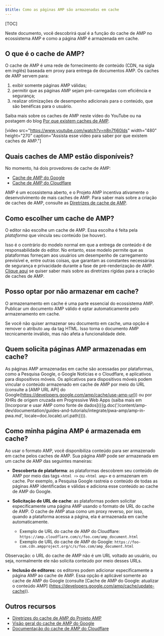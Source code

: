 ```yaml
---
$title: Como as páginas AMP são armazenadas em cache
---
```


[TOC]

Neste documento, você descobrirá qual é a função do cache de AMP no ecossistema AMP e como a página AMP é armazenada em cache.

## O que é o cache de AMP?
O cache de AMP é uma rede de fornecimento de conteúdo (CDN, na sigla em inglês) baseada em proxy para entrega de documentos AMP. Os caches de AMP servem para:

1.  exibir somente páginas AMP válidas;
2.  permitir que as páginas AMP sejam pré-carregadas com eficiência e segurança;
3.  realizar otimizações de desempenho adicionais para o conteúdo, que são benéficas para o usuário.

Saiba mais sobre os caches de AMP neste vídeo do YouTube ou na postagem do blog [Por que existem caches de AMP](https://medium.com/@pbakaus/why-amp-caches-exist-cd7938da2456).

[video src="https://www.youtube.com/watch?v=n8n7fj60lds" width="480" height="270" caption="Assista esse vídeo para saber por que existem caches de AMP."]

## Quais caches de AMP estão disponíveis?
No momento, há dois provedores de cache de AMP:

- [Cache de AMP do Google](https://developers.google.com/amp/cache/)
- [Cache de AMP do Cloudflare](https://amp.cloudflare.com/)

AMP é um ecossistema aberto, e o Projeto AMP incentiva ativamente o desenvolvimento de mais caches de AMP.  Para saber mais sobre a criação de caches de AMP, consulte as [Diretrizes de cache de AMP](https://github.com/ampproject/amphtml/blob/master/spec/amp-cache-guidelines.md).

## Como escolher um cache de AMP?

O editor não escolhe um cache de AMP. Essa escolha é feita pela *plataforma* que vincula seu conteúdo (se houver).

Isso é o contrário do modelo normal em que a entrega de conteúdo é de responsabilidade do editor.  No entanto, esse modelo permite que as plataformas forneçam aos usuários um desempenho de carregamento previsível e, entre outras coisas, que garantam as constantes necessárias de segurança e privacidade durante a fase de pré-renderização de AMP. [Clique aqui](https://github.com/ampproject/amphtml/blob/master/spec/amp-cache-guidelines.md) se quiser saber mais sobre as diretrizes rígidas para a criação de caches de AMP.

## Posso optar por não armazenar em cache?

O armazenamento em cache é uma parte essencial do ecossistema AMP. Publicar um documento AMP válido é optar automaticamente pelo armazenamento em cache.

Se você não quiser armazenar seu documento em cache, uma opção é remover o atributo `amp` da tag HTML. Isso torna o documento AMP tecnicamente inválido, mas não afeta a funcionalidade dele.

## Quem solicita páginas AMP armazenadas em cache?

As páginas AMP armazenadas em cache são acessadas por plataformas, como a Pesquisa Google, o Google Notícias e o Cloudflare, e aplicativos para dispositivos móveis. Os aplicativos para dispositivos móveis podem vincular o conteúdo armazenado em cache de AMP por meio do URL (consulte a [AMP URL API] do Google(https://developers.google.com/amp/cache/use-amp-url)) ou por XHRs de origem cruzada em Progressive Web Apps (saiba mais em [Incorporar e usar AMP como fonte de dados]({{g.doc('/content/amp-dev/documentation/guides-and-tutorials/integrate/pwa-amp/amp-in-pwa.md', locale=doc.locale).url.path}})).

<amp-img src="/static/img/docs/platforms_accessing_cache.png"
         width="1054" height="356" layout="responsive"
         alt="platforms and mobile apps access cached AMP pages">
</amp-img>

## Como minha página AMP é armazenada em cache?
Ao usar o formato AMP, você disponibiliza conteúdo para ser armazenado em cache pelos caches de AMP. Sua página AMP pode ser armazenada em um cache de AMP das seguintes maneiras:

* **Descoberta de plataforma**: as plataformas descobrem seu conteúdo de AMP por meio das tags `<html ⚡>` ou `<html amp>` e o armazenam em cache. Por exemplo, a Pesquisa Google rastreia o conteúdo de todas as páginas AMP identificadas e válidas e adiciona esse conteúdo ao cache de AMP do Google.

* **Solicitação de URL de cache**: as plataformas podem solicitar especificamente uma página AMP usando o formato de URL do cache de AMP.  O cache de AMP atua como um proxy reverso, por isso, quando a plataforma acessa a página, ela é armazenada em cache automaticamente.
    - Exemplo de URL do cache de AMP do Cloudflare: `https://amp.cloudflare.com/c/foo.com/amp_document.html`
    - Exemplo de URL do cache de AMP do Google: `https://foo-com.cdn.ampproject.org/c/s/foo.com/amp_document.html`

Observação: o URL do cache de AMP não é um URL voltado ao usuário, ou seja, normalmente ele não solicita conteúdo por meio desses URLs.

* **Inclusão de editores**: os editores podem adicionar especificamente a página AMP ao cache de AMP.  Essa opção é aplicável somente ao cache de AMP do Google (consulte [Cache de AMP do Google: atualizar o conteúdo AMP] (https://developers.google.com/amp/cache/update-cache)).

## Outros recursos

* [Diretrizes do cache de AMP do Projeto AMP](https://github.com/ampproject/amphtml/blob/master/spec/amp-cache-guidelines.md)
* [Visão geral do cache de AMP do Google](https://developers.google.com/amp/cache/overview)
* [Documentação do cache de AMP do Cloudflare](https://amp.cloudflare.com/)
